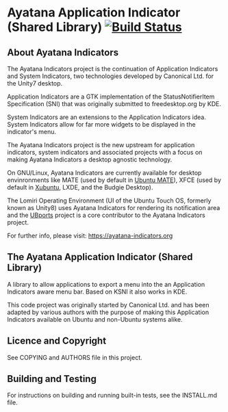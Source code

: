 # Ayatana Application Indicator (Shared Library) [![Build Status](https://api.travis-ci.com/AyatanaIndicators/libayatana-appindicator.svg)](https://travis-ci.com/github/AyatanaIndicators/libayatana-appindicator)

## About Ayatana Indicators

The Ayatana Indicators project is the continuation of Application
Indicators and System Indicators, two technologies developed by Canonical
Ltd. for the Unity7 desktop.

Application Indicators are a GTK implementation of the StatusNotifierItem
Specification (SNI) that was originally submitted to freedesktop.org by
KDE.

System Indicators are an extensions to the Application Indicators idea.
System Indicators allow for far more widgets to be displayed in the
indicator's menu.

The Ayatana Indicators project is the new upstream for application
indicators, system indicators and associated projects with a focus on
making Ayatana Indicators a desktop agnostic technology.

On GNU/Linux, Ayatana Indicators are currently available for desktop
envinronments like MATE (used by default in [Ubuntu
MATE](https://ubuntu-mate.com)), XFCE (used by default in
[Xubuntu](https://bluesabre.org/2021/02/25/xubuntu-21-04-progress-update/),
LXDE, and the Budgie Desktop).

The Lomiri Operating Environment (UI of the Ubuntu Touch OS, formerly
known as Unity8) uses Ayatana Indicators for rendering its notification
area and the [UBports](https://ubports.com) project is a core contributor
to the Ayatana Indicators project.

For further info, please visit:
https://ayatana-indicators.org

## The Ayatana Application Indicator (Shared Library)

A library to allow applications to export a menu into the an Application
Indicators aware menu bar. Based on KSNI it also works in KDE.

This code project was originally started by Canonical Ltd. and has been
adapted by various authors with the purpose of making this Application
Indicators available on Ubuntu and non-Ubuntu systems alike.

## Licence and Copyright

See COPYING and AUTHORS file in this project.

## Building and Testing

For instructions on building and running built-in tests, see the
INSTALL.md file.
